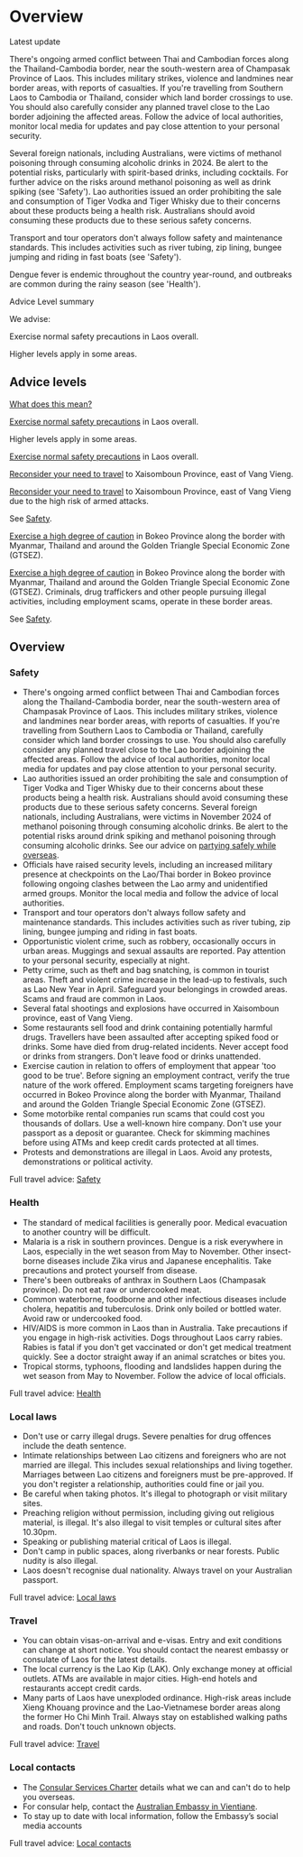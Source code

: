 # Overview

Latest update

There's ongoing armed conflict between Thai and Cambodian forces along the Thailand-Cambodia border, near the south-western area of Champasak Province of Laos. This includes military strikes, violence and landmines near border areas, with reports of casualties. If you're travelling from Southern Laos to Cambodia or Thailand, consider which land border crossings to use. You should also carefully consider any planned travel close to the Lao border adjoining the affected areas. Follow the advice of local authorities, monitor local media for updates and pay close attention to your personal security.   
  
Several foreign nationals, including Australians, were victims of methanol poisoning through consuming alcoholic drinks in 2024. Be alert to the potential risks, particularly with spirit-based drinks, including cocktails. For further advice on the risks around methanol poisoning as well as drink spiking (see 'Safety'). Lao authorities issued an order prohibiting the sale and consumption of Tiger Vodka and Tiger Whisky due to their concerns about these products being a health risk. Australians should avoid consuming these products due to these serious safety concerns.  
  
Transport and tour operators don't always follow safety and maintenance standards. This includes activities such as river tubing, zip lining, bungee jumping and riding in fast boats (see 'Safety').  
  
Dengue fever is endemic throughout the country year-round, and outbreaks are common during the rainy season (see 'Health').

Advice Level summary

We advise:

Exercise normal safety precautions in Laos overall.

Higher levels apply in some areas.

## Advice levels

[What does this mean?](/before-you-go/travel-advice-explained/)

[Exercise normal safety precautions](https://smartraveller.gov.au/consular-services/travel-advice-explained#level1) in Laos overall.

Higher levels apply in some areas.

[Exercise normal safety precautions](https://smartraveller.gov.au/consular-services/travel-advice-explained#level1) in Laos overall.

[Reconsider your need to travel](https://smartraveller.gov.au/consular-services/travel-advice-explained#level3) to Xaisomboun Province, east of Vang Vieng.

[Reconsider your need to travel](https://smartraveller.gov.au/consular-services/travel-advice-explained#level3) to Xaisomboun Province, east of Vang Vieng due to the high risk of armed attacks.

See [Safety](#safety).

[Exercise a high degree of caution](https://smartraveller.gov.au/consular-services/travel-advice-explained#level2) in Bokeo Province along the border with Myanmar, Thailand and around the Golden Triangle Special Economic Zone (GTSEZ).

[Exercise a high degree of caution](https://smartraveller.gov.au/consular-services/travel-advice-explained#level2) in Bokeo Province along the border with Myanmar, Thailand and around the Golden Triangle Special Economic Zone (GTSEZ). Criminals, drug traffickers and other people pursuing illegal activities, including employment scams, operate in these border areas.

See [Safety](#safety).

## Overview

### Safety

* There's ongoing armed conflict between Thai and Cambodian forces along the Thailand-Cambodia border, near the south-western area of Champasak Province of Laos. This includes military strikes, violence and landmines near border areas, with reports of casualties. If you're travelling from Southern Laos to Cambodia or Thailand, carefully consider which land border crossings to use. You should also carefully consider any planned travel close to the Lao border adjoining the affected areas. Follow the advice of local authorities, monitor local media for updates and pay close attention to your personal security.
* Lao authorities issued an order prohibiting the sale and consumption of Tiger Vodka and Tiger Whisky due to their concerns about these products being a health risk. Australians should avoid consuming these products due to these serious safety concerns. Several foreign nationals, including Australians, were victims in November 2024 of methanol poisoning through consuming alcoholic drinks. Be alert to the potential risks around drink spiking and methanol poisoning through consuming alcoholic drinks. See our advice on [partying safely while overseas](https://aus01.safelinks.protection.outlook.com/?url=https%3A%2F%2Fwww.smartraveller.gov.au%2Fbefore-you-go%2Fsafety%2Fpartying%23methanol&data=05%7C02%7Ctravel.advice%40dfat.gov.au%7C1a6539ec3139433d955108dd0ce9c732%7C9b7f23b30e8347a58a40ffa8a6fea536%7C0%7C0%7C638680920391942531%7CUnknown%7CTWFpbGZsb3d8eyJFbXB0eU1hcGkiOnRydWUsIlYiOiIwLjAuMDAwMCIsIlAiOiJXaW4zMiIsIkFOIjoiTWFpbCIsIldUIjoyfQ%3D%3D%7C0%7C%7C%7C&sdata=MuUR4Fb3UrVvnWGmL2TmgGLuMXbvf0um8xG231kDBXI%3D&reserved=0).
* Officials have raised security levels, including an increased military presence at checkpoints on the Lao/Thai border in Bokeo province following ongoing clashes between the Lao army and unidentified armed groups. Monitor the local media and follow the advice of local authorities.
* Transport and tour operators don't always follow safety and maintenance standards. This includes activities such as river tubing, zip lining, bungee jumping and riding in fast boats.
* Opportunistic violent crime, such as robbery, occasionally occurs in urban areas. Muggings and sexual assaults are reported. Pay attention to your personal security, especially at night.
* Petty crime, such as theft and bag snatching, is common in tourist areas. Theft and violent crime increase in the lead-up to festivals, such as Lao New Year in April. Safeguard your belongings in crowded areas. Scams and fraud are common in Laos.
* Several fatal shootings and explosions have occurred in Xaisomboun province, east of Vang Vieng.
* Some restaurants sell food and drink containing potentially harmful drugs. Travellers have been assaulted after accepting spiked food or drinks. Some have died from drug-related incidents. Never accept food or drinks from strangers. Don't leave food or drinks unattended.
* Exercise caution in relation to offers of employment that appear 'too good to be true'. Before signing an employment contract, verify the true nature of the work offered. Employment scams targeting foreigners have occurred in Bokeo Province along the border with Myanmar, Thailand and around the Golden Triangle Special Economic Zone (GTSEZ).
* Some motorbike rental companies run scams that could cost you thousands of dollars. Use a well-known hire company. Don't use your passport as a deposit or guarantee. Check for skimming machines before using ATMs and keep credit cards protected at all times.
* Protests and demonstrations are illegal in Laos. Avoid any protests, demonstrations or political activity.

Full travel advice: [Safety](#safety)

### Health

* The standard of medical facilities is generally poor. Medical evacuation to another country will be difficult.
* Malaria is a risk in southern provinces. Dengue is a risk everywhere in Laos, especially in the wet season from May to November. Other insect-borne diseases include Zika virus and Japanese encephalitis. Take precautions and protect yourself from disease.
* There's been outbreaks of anthrax in Southern Laos (Champasak province). Do not eat raw or undercooked meat.
* Common waterborne, foodborne and other infectious diseases include cholera, hepatitis and tuberculosis. Drink only boiled or bottled water. Avoid raw or undercooked food.
* HIV/AIDS is more common in Laos than in Australia. Take precautions if you engage in high-risk activities. Dogs throughout Laos carry rabies. Rabies is fatal if you don't get vaccinated or don't get medical treatment quickly. See a doctor straight away if an animal scratches or bites you.
* Tropical storms, typhoons, flooding and landslides happen during the wet season from May to November. Follow the advice of local officials.

Full travel advice: [Health](#health)

### Local laws

* Don't use or carry illegal drugs. Severe penalties for drug offences include the death sentence.
* Intimate relationships between Lao citizens and foreigners who are not married are illegal. This includes sexual relationships and living together. Marriages between Lao citizens and foreigners must be pre-approved. If you don't register a relationship, authorities could fine or jail you.
* Be careful when taking photos. It's illegal to photograph or visit military sites.
* Preaching religion without permission, including giving out religious material, is illegal. It's also illegal to visit temples or cultural sites after 10.30pm.
* Speaking or publishing material critical of Laos is illegal.
* Don't camp in public spaces, along riverbanks or near forests. Public nudity is also illegal.
* Laos doesn't recognise dual nationality. Always travel on your Australian passport.

Full travel advice: [Local laws](#local-laws)

### Travel

* You can obtain visas-on-arrival and e-visas. Entry and exit conditions can change at short notice. You should contact the nearest embassy or consulate of Laos for the latest details.
* The local currency is the Lao Kip (LAK). Only exchange money at official outlets. ATMs are available in major cities. High-end hotels and restaurants accept credit cards.
* Many parts of Laos have unexploded ordinance. High-risk areas include Xieng Khouang province and the Lao-Vietnamese border areas along the former Ho Chi Minh Trail. Always stay on established walking paths and roads. Don't touch unknown objects.

Full travel advice: [Travel](#travel)

### Local contacts

* The [Consular Services Charter](/consular-services/consular-services-charter "Consular Services Charter") details what we can and can't do to help you overseas.
* For consular help, contact the [Australian Embassy in Vientiane](http://www.laos.embassy.gov.au/).
* To stay up to date with local information, follow the Embassy’s social media accounts

Full travel advice: [Local contacts](#local-contacts)